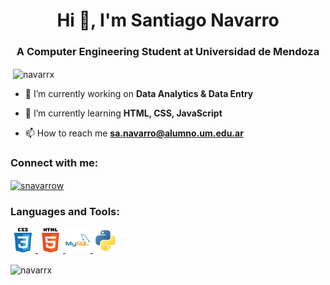 <h1 align="center">Hi 👋, I'm Santiago Navarro</h1>
<h3 align="center">A Computer Engineering Student at Universidad de Mendoza</h3>
<p>&nbsp;<img align="center" src="https://github-readme-stats.vercel.app/api?username=navarrx&show_icons=true&locale=en" alt="navarrx" /></p>

- 🔭 I’m currently working on **Data Analytics & Data Entry**

- 🌱 I’m currently learning **HTML, CSS, JavaScript**

- 📫 How to reach me **sa.navarro@alumno.um.edu.ar**

<h3 align="left">Connect with me:</h3>
<p align="left">
<a href="https://linkedin.com/in/snavarrow" target="blank"><img align="center" src="https://raw.githubusercontent.com/rahuldkjain/github-profile-readme-generator/master/src/images/icons/Social/linked-in-alt.svg" alt="snavarrow" height="30" width="40" /></a>
</p>

<h3 align="left">Languages and Tools:</h3>
<p align="left"> <a href="https://www.w3schools.com/css/" target="_blank" rel="noreferrer"> <img src="https://raw.githubusercontent.com/devicons/devicon/master/icons/css3/css3-original-wordmark.svg" alt="css3" width="40" height="40"/> </a> <a href="https://www.w3.org/html/" target="_blank" rel="noreferrer"> <img src="https://raw.githubusercontent.com/devicons/devicon/master/icons/html5/html5-original-wordmark.svg" alt="html5" width="40" height="40"/> </a> <a href="https://www.mysql.com/" target="_blank" rel="noreferrer"> <img src="https://raw.githubusercontent.com/devicons/devicon/master/icons/mysql/mysql-original-wordmark.svg" alt="mysql" width="40" height="40"/> </a> <a href="https://www.python.org" target="_blank" rel="noreferrer"> <img src="https://raw.githubusercontent.com/devicons/devicon/master/icons/python/python-original.svg" alt="python" width="40" height="40"/> </a> </p>

<p><img align="center" src="https://github-readme-stats.vercel.app/api/top-langs?username=navarrx&show_icons=true&locale=en&layout=compact" alt="navarrx" /></p>
